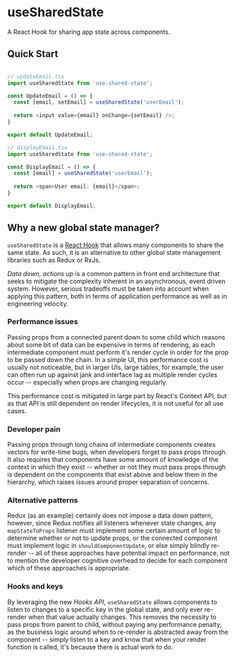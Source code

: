 # useSharedState

A React Hook for sharing app state across components.

## Quick Start

```Typescript

// updateEmail.tsx
import useSharedState from 'use-shared-state';

const UpdateEmail = () => {
  const [email, setEmail] = useSharedState('userEmail');
  
  return <input value={email} onChange={setEmail} />;
}

export default UpdateEmail;

// displayEmail.tsx
import useSharedState from 'use-shared-state';

const DisplayEmail = () => {
  const [email] = useSharedState('userEmail');
  
  return <span>User email: {email}</span>;
}

export default DisplayEmail;
```

## Why a new global state manager?

`useSharedState` is a [React Hook](https://reactjs.org/docs/hooks-intro.html) that allows many components to share the same state.  As such, it is an alternative to other global state management libraries such as Redux or RxJs.

_Data down, actions up_ is a common pattern in front end architecture that seeks to mitigate the complexity inherent in an asynchronous, event driven system.  However, serious tradeoffs must be taken into account when applying this pattern, both in terms of application performance as well as in engineering velocity.

### Performance issues 

Passing props from a connected parent down to some child which reasons about some bit of data can be expensive in terms of rendering, as each intermediate component must perform it's render cycle in order for the prop to be passed down the chain.  In a simple UI, this performance cost is usually not noticeable, but in larger UIs, large tables, for example, the user can often run up against jank and interface lag as multiple render cycles occur -- especially when props are changing regularly.

This performance cost is mitigated in large part by React's Context API, but as that API is still dependent on render lifecycles, it is not useful for all use cases.

### Developer pain

Passing props through long chains of intermediate components creates vectors for write-time bugs, when developers forget to pass props through.  It also requires that components have some amount of knowledge of the context in which they exist -- whether or not they must pass props through is dependent on the components that exist above and below them in the hierarchy, which raises issues around proper separation of concerns.

### Alternative patterns

Redux (as an example) certainly does not impose a data down pattern, however, since Redux notifies all listeners whenever state changes, any `mapStateToProps` listener must implement some certain amount of logic to determine whether or not to update props, or the connected component must implement logic in `shouldComponentUpdate`, or else simply blindly re-render -- all of these approaches have potential impact on performance, not to mention the developer cognitive overhead to decide for each component which of these approaches is appropriate.

### Hooks and keys

By leveraging the new _Hooks API_, `useSharedState` allows components to listen to changes to a specific key in the global state, and only ever re-render when that value actually changes.  This removes the necessity to pass props from parent to child, without paying any performance penalty, as the business logic around when to re-render is abstracted away from the component -- simply listen to a key and know that when your render function is called, it's because there is actual work to do.


